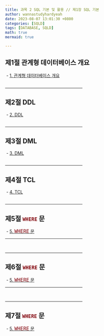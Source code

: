 ```yaml
---
title: 과목 2 SQL 기본 및 활용 // 제1장 SQL 기본 
author: wannastudyhardyeah
date: 2023-08-07 13:01:30 +0800
categories: [SQLD]
tags: [DATABASE, SQLD]
math: true
mermaid: true

---
```

<h2>제1절 관계형 데이터베이스 개요</h2>
&nbsp;- <a href="https://wannastudyhardyeah.github.io/posts/02-SQL-Basic-and-Applis-1-SQL-Basic-01-intro-to-RDB/" target="blank">1. 관계형 데이터베이스 개요</a><br>
<br>
<hr width="50%">
<h2>제2절 DDL</h2>
&nbsp;- <a href="https://wannastudyhardyeah.github.io/posts/02-SQL-Basic-and-Applis-1-SQL-Basic-02-DDL/" target="blank">2. DDL</a><br>
<br>
<hr width="50%">
<h2>제3절 DML</h2>
&nbsp;- <a href="https://wannastudyhardyeah.github.io/posts/02-SQL-Basic-and-Applis-1-SQL-Basic-03-DML/" target="blank">3. DML</a><br>
<br>
<hr width="50%">
<h2>제4절 TCL</h2>
&nbsp;- <a href="https://wannastudyhardyeah.github.io/posts/02-SQL-Basic-and-Applis-1-SQL-Basic-04-tcl/" target="blank">4. TCL</a><br>
<br>
<hr width="50%">
<h2>제5절 <code class="language-sql highlighter-rouge" style="color: #83060e; font-size: 1.0rem;">WHERE</code> 문</h2>
&nbsp;- <a href="https://wannastudyhardyeah.github.io/posts/02-SQL-Basic-and-Applis-1-SQL-Basic-05-WHERE-Clause/" target="blank">5. <code class="language-sql highlighter-rouge" style="color: #83060e; font-size: 1.0rem;">WHERE</code> 문</a><br>
<hr width="50%">
<br>
<hr width="50%">
<h2>제6절 <code class="language-sql highlighter-rouge" style="color: #83060e; font-size: 1.0rem;">WHERE</code> 문</h2>
&nbsp;- <a href="https://wannastudyhardyeah.github.io/posts/02-SQL-Basic-and-Applis-1-SQL-Basic-06-Function/" target="blank">5. <code class="language-sql highlighter-rouge" style="color: #83060e; font-size: 1.0rem;">WHERE</code> 문</a><br>
<hr width="50%">
<br>
<hr width="50%">
<h2>제7절 <code class="language-sql highlighter-rouge" style="color: #83060e; font-size: 1.0rem;">WHERE</code> 문</h2>
&nbsp;- <a href="https://wannastudyhardyeah.github.io/posts/02-SQL-Basic-and-Applis-1-SQL-Basic-07-GROUP-BY-HAVING/" target="blank">5. <code class="language-sql highlighter-rouge" style="color: #83060e; font-size: 1.0rem;">WHERE</code> 문</a><br>
